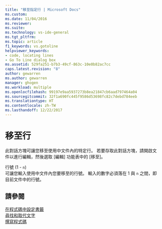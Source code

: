 ```yaml
---
title: "移至指定行 | Microsoft Docs"
ms.custom: 
ms.date: 11/04/2016
ms.reviewer: 
ms.suite: 
ms.technology: vs-ide-general
ms.tgt_pltfrm: 
ms.topic: article
f1_keywords: vs.gotoline
helpviewer_keywords:
- code, locating lines
- Go To Line dialog box
ms.assetid: 529fa251-b7b3-49cf-863c-10e0b82ac7cc
caps.latest.revision: "8"
author: gewarren
ms.author: gewarren
manager: ghogen
ms.workload: multiple
ms.openlocfilehash: 99197e9aa5937273b8ea21847cb6aad797464a04
ms.sourcegitcommit: 32f1a690fc445f9586d53698fc82c7debd784eeb
ms.translationtype: HT
ms.contentlocale: zh-TW
ms.lasthandoff: 12/22/2017
---
```

# <a name="go-to-line"></a>移至行
此對話方塊可讓您移至使用中文件內的特定行。 若要存取此對話方塊，請開啟文件以進行編輯，然後選取 [編輯] 功能表中的 [移至]。  
  
 行號 (1 - `n`)  
 可讓您輸入使用中文件內您要移至的行號。 輸入的數字必須落在 1 與 `n` 之間，即目前文件中的行號。  
  
## <a name="see-also"></a>請參閱  
 [在程式碼中設定書籤](../../ide/setting-bookmarks-in-code.md)   
 [尋找和取代文字](../../ide/finding-and-replacing-text.md)   
 [撰寫程式碼](../../ide/writing-code-in-the-code-and-text-editor.md)